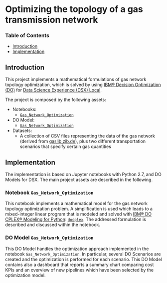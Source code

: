 # Optimizing the topology of a gas transmission network #

### Table of Contents ###
- [Introduction](#intro)
- [Implementation](#impl)

## Introduction ##
<a id=intro ></a>

This project implements a mathematical formulations of gas network topology optimization, which is solved
by using 
[IBM&reg; Decision Optimization (DO)](https://content-dsxlocal.mybluemix.net/docs/content/DODS/DODS_home.html) 
for [Data Science Experience (DSX) Local](https://content-dsxlocal.mybluemix.net/).

The project is composed by the following assets:
- Notebooks:
  - [`Gas_Network_Optimization`](#gas-opt)
- DO Model:
  - [`Gas_Network_Optimization`](#domod)
- Datasets:
  - A collection of CSV files representing the data of the gas network (derived from [gaslib.zib.de](http://gaslib.zib.de)),
  plus two different transportation scenarios that specify certain gas quantities
  
  
## Implementation ##
<a id=impl ></a>

The implementation is based on Jupyter notebooks with Python 2.7, and DO Models for DSX. The main project assets 
are described in the following.

### Notebook `Gas_Network_Optimization` ###
<a id=gas-opt ></a>

This notebook implements a mathematical model for the gas network topology optimization problem. 
A simplification is used which leads to a mixed-integer linear program that is modeled and solved with 
[IBM&reg; DO CPLEX&reg; Modeling for Python](https://developer.ibm.com/docloud/documentation/optimization-modeling/modeling-for-python/): 
[`docplex`](https://pypi.org/project/docplex/). The addressed formulation is described and discussed within the notebook.

### DO Model `Gas_Network_Optimization` ###
<a id=domod ></a>

This DO Model handles the optimization approach implemented in the notebook `Gas_Network_Optimization`. 
In particular, several DO Scenarios are created and the optimization is performed for each scenario. This 
DO Model contains also a dashboard that reports a summary chart comparing cost KPIs and an overview 
of new pipelines which have been selected by the optimization model.
